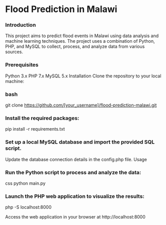 # Flood Prediction in Malawi

### Introduction
This project aims to predict flood events in Malawi using data analysis and machine learning techniques. The project uses a combination of Python, PHP, and MySQL to collect, process, and analyze data from various sources.

### Prerequisites
Python 3.x
PHP 7.x
MySQL 5.x
Installation
Clone the repository to your local machine:

### bash
git clone https://github.com/[your_username]/flood-prediction-malawi.git

### Install the required packages:
pip install -r requirements.txt

### Set up a local MySQL database and import the provided SQL script.
Update the database connection details in the config.php file.
Usage

### Run the Python script to process and analyze the data:
css
python main.py

### Launch the PHP web application to visualize the results:
php -S localhost:8000

Access the web application in your browser at http://localhost:8000

